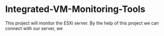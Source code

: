 # Integrated-VM-Monitoring-Tools
This project will monitor the ESXi server. By the help of this project we can connect with our server, we 
